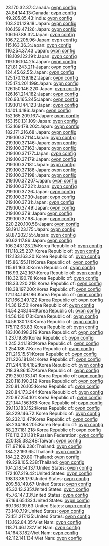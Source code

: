 23.170.32.37:Canada: [ovpn config](vpn/23_170_32_37.ovpn)  
24.84.144.13:Canada: [ovpn config](vpn/24_84_144_13.ovpn)  
49.205.85.43:India: [ovpn config](vpn/49_205_85_43.ovpn)  
103.201.129.18:Japan: [ovpn config](vpn/103_201_129_18.ovpn)  
106.159.47.126:Japan: [ovpn config](vpn/106_159_47_126.ovpn)  
106.167.88.32:Japan: [ovpn config](vpn/106_167_88_32.ovpn)  
106.72.205.96:Japan: [ovpn config](vpn/106_72_205_96.ovpn)  
115.163.36.3:Japan: [ovpn config](vpn/115_163_36_3.ovpn)  
116.254.37.43:Japan: [ovpn config](vpn/116_254_37_43.ovpn)  
118.109.122.191:Japan: [ovpn config](vpn/118_109_122_191.ovpn)  
119.106.104.25:Japan: [ovpn config](vpn/119_106_104_25.ovpn)  
121.81.243.211:Japan: [ovpn config](vpn/121_81_243_211.ovpn)  
124.45.62.55:Japan: [ovpn config](vpn/124_45_62_55.ovpn)  
125.170.139.182:Japan: [ovpn config](vpn/125_170_139_182.ovpn)  
125.174.201.199:Japan: [ovpn config](vpn/125_174_201_199.ovpn)  
126.150.146.220:Japan: [ovpn config](vpn/126_150_146_220.ovpn)  
126.161.214.182:Japan: [ovpn config](vpn/126_161_214_182.ovpn)  
126.93.165.245:Japan: [ovpn config](vpn/126_93_165_245.ovpn)  
139.101.144.123:Japan: [ovpn config](vpn/139_101_144_123.ovpn)  
14.101.4.186:Japan: [ovpn config](vpn/14_101_4_186.ovpn)  
152.165.209.167:Japan: [ovpn config](vpn/152_165_209_167.ovpn)  
153.150.131.109:Japan: [ovpn config](vpn/153_150_131_109.ovpn)  
153.169.178.202:Japan: [ovpn config](vpn/153_169_178_202.ovpn)  
182.171.216.68:Japan: [ovpn config](vpn/182_171_216_68.ovpn)  
219.100.37.114:Japan: [ovpn config](vpn/219_100_37_114.ovpn)  
219.100.37.146:Japan: [ovpn config](vpn/219_100_37_146.ovpn)  
219.100.37.163:Japan: [ovpn config](vpn/219_100_37_163.ovpn)  
219.100.37.177:Japan: [ovpn config](vpn/219_100_37_177.ovpn)  
219.100.37.179:Japan: [ovpn config](vpn/219_100_37_179.ovpn)  
219.100.37.181:Japan: [ovpn config](vpn/219_100_37_181.ovpn)  
219.100.37.186:Japan: [ovpn config](vpn/219_100_37_186.ovpn)  
219.100.37.198:Japan: [ovpn config](vpn/219_100_37_198.ovpn)  
219.100.37.207:Japan: [ovpn config](vpn/219_100_37_207.ovpn)  
219.100.37.221:Japan: [ovpn config](vpn/219_100_37_221.ovpn)  
219.100.37.26:Japan: [ovpn config](vpn/219_100_37_26.ovpn)  
219.100.37.30:Japan: [ovpn config](vpn/219_100_37_30.ovpn)  
219.100.37.31:Japan: [ovpn config](vpn/219_100_37_31.ovpn)  
219.100.37.49:Japan: [ovpn config](vpn/219_100_37_49.ovpn)  
219.100.37.9:Japan: [ovpn config](vpn/219_100_37_9.ovpn)  
219.100.37.98:Japan: [ovpn config](vpn/219_100_37_98.ovpn)  
220.220.100.58:Japan: [ovpn config](vpn/220_220_100_58.ovpn)  
58.191.123.175:Japan: [ovpn config](vpn/58_191_123_175.ovpn)  
58.87.202.155:Japan: [ovpn config](vpn/58_87_202_155.ovpn)  
60.62.117.86:Japan: [ovpn config](vpn/60_62_117_86.ovpn)  
106.243.123.25:Korea Republic of: [ovpn config](vpn/106_243_123_25.ovpn)  
111.118.25.237:Korea Republic of: [ovpn config](vpn/111_118_25_237.ovpn)  
112.133.163.20:Korea Republic of: [ovpn config](vpn/112_133_163_20.ovpn)  
115.86.155.111:Korea Republic of: [ovpn config](vpn/115_86_155_111.ovpn)  
115.91.163.3:Korea Republic of: [ovpn config](vpn/115_91_163_3.ovpn)  
116.93.242.167:Korea Republic of: [ovpn config](vpn/116_93_242_167.ovpn)  
118.32.190.78:Korea Republic of: [ovpn config](vpn/118_32_190_78.ovpn)  
118.33.220.218:Korea Republic of: [ovpn config](vpn/118_33_220_218.ovpn)  
118.38.197.200:Korea Republic of: [ovpn config](vpn/118_38_197_200.ovpn)  
121.134.149.186:Korea Republic of: [ovpn config](vpn/121_134_149_186.ovpn)  
121.166.249.122:Korea Republic of: [ovpn config](vpn/121_166_249_122.ovpn)  
14.36.12.50:Korea Republic of: [ovpn config](vpn/14_36_12_50.ovpn)  
14.54.248.144:Korea Republic of: [ovpn config](vpn/14_54_248_144.ovpn)  
14.56.130.173:Korea Republic of: [ovpn config](vpn/14_56_130_173.ovpn)  
14.56.130.173:Korea Republic of: [ovpn config](vpn/14_56_130_173.ovpn)  
175.112.63.83:Korea Republic of: [ovpn config](vpn/175_112_63_83.ovpn)  
183.106.198.219:Korea Republic of: [ovpn config](vpn/183_106_198_219.ovpn)  
1.237.19.89:Korea Republic of: [ovpn config](vpn/1_237_19_89.ovpn)  
1.245.241.182:Korea Republic of: [ovpn config](vpn/1_245_241_182.ovpn)  
1.254.186.7:Korea Republic of: [ovpn config](vpn/1_254_186_7.ovpn)  
211.216.15.51:Korea Republic of: [ovpn config](vpn/211_216_15_51.ovpn)  
211.226.181.84:Korea Republic of: [ovpn config](vpn/211_226_181_84.ovpn)  
211.244.164.162:Korea Republic of: [ovpn config](vpn/211_244_164_162.ovpn)  
218.39.86.157:Korea Republic of: [ovpn config](vpn/218_39_86_157.ovpn)  
219.250.133.141:Korea Republic of: [ovpn config](vpn/219_250_133_141.ovpn)  
220.118.190.212:Korea Republic of: [ovpn config](vpn/220_118_190_212.ovpn)  
220.81.26.105:Korea Republic of: [ovpn config](vpn/220_81_26_105.ovpn)  
220.84.173.244:Korea Republic of: [ovpn config](vpn/220_84_173_244.ovpn)  
220.87.254.101:Korea Republic of: [ovpn config](vpn/220_87_254_101.ovpn)  
221.144.156.163:Korea Republic of: [ovpn config](vpn/221_144_156_163.ovpn)  
39.113.183.152:Korea Republic of: [ovpn config](vpn/39_113_183_152.ovpn)  
58.229.146.72:Korea Republic of: [ovpn config](vpn/58_229_146_72.ovpn)  
58.232.12.47:Korea Republic of: [ovpn config](vpn/58_232_12_47.ovpn)  
58.234.188.205:Korea Republic of: [ovpn config](vpn/58_234_188_205.ovpn)  
58.237.181.218:Korea Republic of: [ovpn config](vpn/58_237_181_218.ovpn)  
176.112.231.181:Russian Federation: [ovpn config](vpn/176_112_231_181.ovpn)  
220.135.38.248:Taiwan: [ovpn config](vpn/220_135_38_248.ovpn)  
171.97.169.236:Thailand: [ovpn config](vpn/171_97_169_236.ovpn)  
184.22.193.65:Thailand: [ovpn config](vpn/184_22_193_65.ovpn)  
184.22.29.80:Thailand: [ovpn config](vpn/184_22_29_80.ovpn)  
49.228.105.238:Thailand: [ovpn config](vpn/49_228_105_238.ovpn)  
104.218.54.137:United States: [ovpn config](vpn/104_218_54_137.ovpn)  
172.107.219.42:United States: [ovpn config](vpn/172_107_219_42.ovpn)  
198.13.36.179:United States: [ovpn config](vpn/198_13_36_179.ovpn)  
209.58.149.67:United States: [ovpn config](vpn/209_58_149_67.ovpn)  
45.32.13.235:United States: [ovpn config](vpn/45_32_13_235.ovpn)  
45.76.147.33:United States: [ovpn config](vpn/45_76_147_33.ovpn)  
67.164.65.133:United States: [ovpn config](vpn/67_164_65_133.ovpn)  
69.136.139.63:United States: [ovpn config](vpn/69_136_139_63.ovpn)  
73.140.7.19:United States: [ovpn config](vpn/73_140_7_19.ovpn)  
73.151.217.135:United States: [ovpn config](vpn/73_151_217_135.ovpn)  
113.162.84.35:Viet Nam: [ovpn config](vpn/113_162_84_35.ovpn)  
118.71.46.123:Viet Nam: [ovpn config](vpn/118_71_46_123.ovpn)  
14.164.3.182:Viet Nam: [ovpn config](vpn/14_164_3_182.ovpn)  
42.112.141.134:Viet Nam: [ovpn config](vpn/42_112_141_134.ovpn)  
